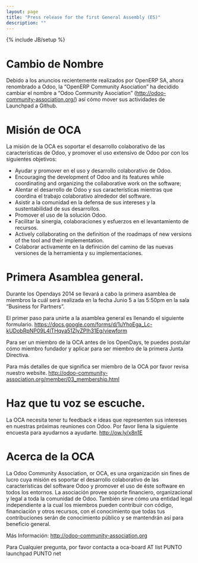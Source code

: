 ```yaml
---
layout: page
title: "Press release for the first General Assembly (ES)"
description: ""
---
```

{% include JB/setup %}

# Cambio de Nombre

Debido a los anuncios recientemente realizados por OpenERP SA, ahora renombrado a Odoo, la “OpenERP Community Asociation” ha decidido cambiar el nombre a “Odoo Community Asociation” (<a href="http://odoo-community-association.org">http://odoo-community-association.org/</a>) así cómo mover sus actividades de Launchpad a Github.

# Misión de OCA

La misión de la OCA es soportar el desarrollo colaborativo de las características de Odoo, y promover el uso extensivo de Odoo por con los siguientes objetivos:

+ Ayudar y promover en el uso y desarrollo colaborativo de Odoo.
+ Encouraging the development of Odoo and its features while coordinating and organizing the collaborative work on the software;
+ Alentar el desarrollo de Odoo y sus características mientras que coordina el trabajo colaborativo alrededor del software.
+ Asistir a la comunidad en la defensa de sus intereses y la sustentabilidad de sus desarrollos.
+ Promover el uso de la solución Odoo.
+ Facilitar la sinergia, colaboraciones y esfuerzos en el levantamiento de recursos.
+ Actively collaborating on the definition of the roadmaps of new versions of the tool and their implementation.
+ Colaborar activamente en la definición del camino de las nuevas versiones de la herramienta y su implementaciones.

# Primera Asamblea general.

Durante los Opendays 2014 se llevará a cabo la primera asamblea de miembros la cuál será realizada en la fecha Junio 5 a las 5:50pm en la sala “Business for Partners”.

El primer paso para unirte a la asamblea general es llenando el siguiente formulario.
<a href="https://docs.google.com/forms/d/1uYhoEga_Lc-kUDobRpNP09L4lTHqya51ZlyZPlh31Eg/viewform">https://docs.google.com/forms/d/1uYhoEga_Lc-kUDobRpNP09L4lTHqya51ZlyZPlh31Eg/viewform</a>

Para ser un miembro de la OCA antes de los OpenDays, te puedes postular cómo miembro fundador y aplicar para ser miembro de la primera Junta Directiva.

Para más detalles de que significa ser miembro de la OCA por favor revisa nuestro website. 
<a href="http://odoo-community-association.org/member/03_membership.html">http://odoo-community-association.org/member/03_membership.html</a>

# Haz que tu voz se escuche.

La OCA necesita tener tu feedback e ideas que representen sus intereses en nuestras próximas reuniones con Odoo. Por favor llena la siguiente encuesta para ayudarnos a ayudarte. <a href="http://ow.ly/x8n1E">http://ow.ly/x8n1E</a>

# Acerca de la OCA

La Odoo Community Association, or OCA, es una organización sin fines de lucro cuya misión es soportar el desarrollo colaborativo de las características del software Odoo y promover el uso de éste software en todos los entornos. La asociación provee soporte financiero, organizacional y legal a toda la comunidad de Odoo. También sirve cómo una entidad legal independiente a la cual los miembros pueden contribuir con código, financiación y otros recursos, con el conocimiento que todas tus contribuciones serán de conocimiento público y se mantendrán así para beneficio general.

Más Información: <a href="http://odoo-community-association.org">http://odoo-community-association.org</a>

Para Cualquier pregunta, por favor contacta a oca-board AT list PUNTO launchpad PUNTO net
